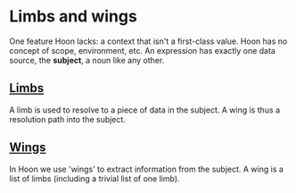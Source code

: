 # Limbs and wings

One feature Hoon lacks: a context that isn't a first-class value. Hoon has no concept of scope, environment, etc.  An expression has exactly one data source, the **subject**, a noun like any other.

## [Limbs](urbit-docs/language/hoon/reference/limbs/limb)

A limb is used to resolve to a piece of data in the subject.  A wing is thus a resolution path into the subject.

## [Wings](urbit-docs/language/hoon/reference/limbs/wing)

In Hoon we use 'wings' to extract information from the subject.  A wing is a list of limbs (including a trivial list of one limb).
